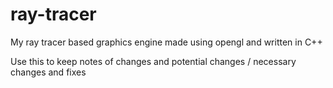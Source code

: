 # ray-tracer
My ray tracer based graphics engine made using opengl and written in C++

Use this to keep notes of changes and potential changes / necessary changes and fixes

